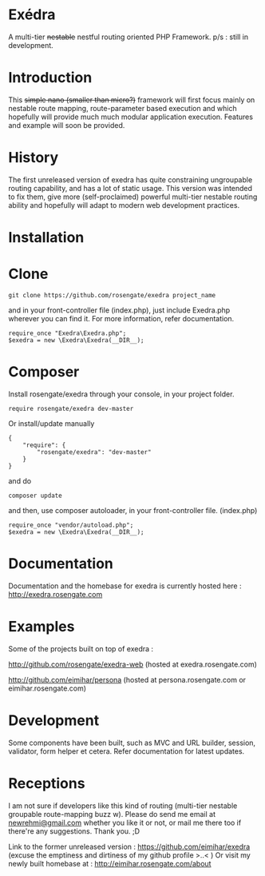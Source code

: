 Exédra
======
A multi-tier ~~nestable~~ nestful routing oriented PHP Framework.
p/s : still in development.

Introduction
======
This ~~simple nano (smaller than micro?)~~ framework will first focus mainly on nestable route mapping, route-parameter based execution and which hopefully will provide much much modular application execution. Features and example will soon be provided.

History
======
The first unreleased version of exedra has quite constraining ungroupable routing capability, and has a lot of static usage. This version was intended to fix them, give more (self-proclaimed) powerful multi-tier nestable routing ability and hopefully will adapt to modern web development practices.

Installation
======
Clone
========
~~~
git clone https://github.com/rosengate/exedra project_name
~~~
and in your front-controller file (index.php), just include Exedra.php wherever you can find it. For more information, refer documentation.
~~~
require_once "Exedra\Exedra.php";
$exedra = new \Exedra\Exedra(__DIR__);
~~~

Composer
===
Install rosengate/exedra through your console, in your project folder.
~~~
require rosengate/exedra dev-master
~~~

Or install/update manually
~~~
{
    "require": {
        "rosengate/exedra": "dev-master"
    }
}
~~~
and do 
~~~
composer update
~~~

and then, use composer autoloader, in your front-controller file. (index.php)
~~~
require_once "vendor/autoload.php";
$exedra = new \Exedra\Exedra(__DIR__);
~~~

Documentation
===
Documentation and the homebase for exedra is currently hosted here : http://exedra.rosengate.com

Examples
======
Some of the projects built on top of exedra :

http://github.com/rosengate/exedra-web (hosted at exedra.rosengate.com)

http://github.com/eimihar/persona (hosted at persona.rosengate.com or eimihar.rosengate.com)

Development
======
Some components have been built, such as MVC and URL builder, session, validator, form helper et cetera. Refer documentation for latest updates.

Receptions
======
I am not sure if developers like this kind of routing (multi-tier nestable groupable route-mapping buzz w). Please do send me email at newrehmi@gmail.com whether you like it or not, or mail me there too if there're any suggestions. Thank you. ;D

Link to the former unreleased version : https://github.com/eimihar/exedra (excuse the emptiness and dirtiness of my github profile >..< )
Or visit my newly built homebase at : http://eimihar.rosengate.com/about
